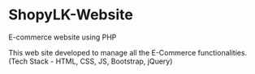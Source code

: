# ShopyLK-Website
E-commerce website using PHP

This web site developed to manage all the E-Commerce functionalities.
(Tech Stack - HTML, CSS, JS, Bootstrap,  jQuery)
